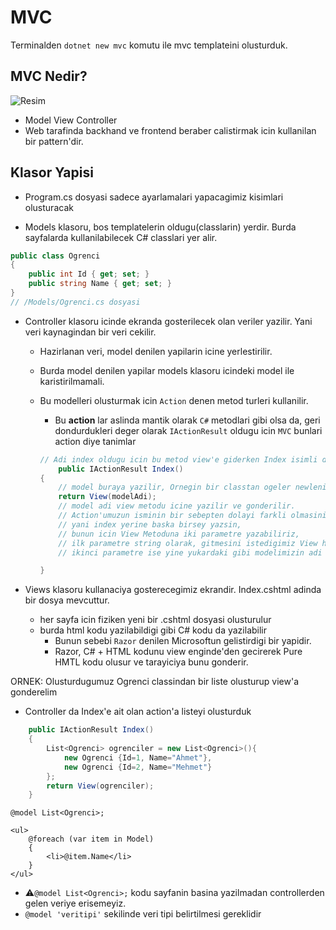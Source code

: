 # MVC

Terminalden  `dotnet new mvc` komutu ile mvc templateini olusturduk.

## MVC Nedir?

![Resim](https://upload.wikimedia.org/wikipedia/commons/f/fd/MVC-Process.png)

- Model View Controller
- Web tarafinda backhand ve frontend beraber calistirmak icin kullanilan bir pattern'dir.

## Klasor Yapisi

- Program.cs dosyasi sadece ayarlamalari yapacagimiz kisimlari olusturacak

- Models klasoru, bos templatelerin oldugu(classlarin) yerdir. Burda sayfalarda kullanilabilecek C# classlari yer alir.

```C#
public class Ogrenci
{
    public int Id { get; set; }
    public string Name { get; set; }
}
// /Models/Ogrenci.cs dosyasi
```

- Controller klasoru icinde ekranda gosterilecek olan veriler yazilir. Yani veri kaynagindan bir veri cekilir.
  - Hazirlanan veri, model denilen yapilarin icine yerlestirilir.
  - Burda model denilen yapilar models klasoru icindeki model ile karistirilmamali.
  - Bu modelleri olusturmak icin `Action` denen metod turleri kullanilir.
    - Bu **action** lar aslinda mantik olarak `C#` metodlari gibi olsa da, geri dondurdukleri deger olarak `IActionResult` oldugu icin `MVC` bunlari action diye tanimlar

    ```C#
    // Adi index oldugu icin bu metod view'e giderken Index isimli dosyayi arayip verileri oraya birakir
        public IActionResult Index()
    {
        // model buraya yazilir, Ornegin bir classtan ogeler newlenip GenericList icine konur
        return View(modelAdi);
        // model adi view metodu icine yazilir ve gonderilir.
        // Action'umuzun isminin bir sebepten dolayi farkli olmasini istiyorsak;
        // yani index yerine baska birsey yazsin, 
        // bunun icin View Metoduna iki parametre yazabiliriz,
        // ilk parametre string olarak, gitmesini istedigimiz View html dosyasinin adi,
        // ikinci parametre ise yine yukardaki gibi modelimizin adi yazilabilir

    }
    ```

- Views klasoru kullanaciya gosterecegimiz ekrandir. Index.cshtml adinda bir dosya mevcuttur.
  - her sayfa icin fiziken yeni bir .cshtml dosyasi olusturulur
  - burda html kodu yazilabildigi gibi C# kodu da yazilabilir
    - Bunun sebebi `Razor` denilen Microsoftun gelistirdigi bir yapidir.
    - Razor, C# + HTML kodunu view enginde'den gecirerek Pure HMTL kodu olusur ve tarayiciya bunu gonderir.

ORNEK: Olusturdugumuz Ogrenci classindan bir liste olusturup view'a gonderelim

- Controller da Index'e ait olan action'a listeyi olusturduk

```C#
    public IActionResult Index()
    {
        List<Ogrenci> ogrenciler = new List<Ogrenci>(){
            new Ogrenci {Id=1, Name="Ahmet"},
            new Ogrenci {Id=2, Name="Mehmet"}
        };
        return View(ogrenciler);
    }
```

```cshtml
@model List<Ogrenci>;

<ul>
    @foreach (var item in Model)
    {
        <li>@item.Name</li>
    }
</ul>
```

- :warning:`@model List<Ogrenci>;` kodu sayfanin basina yazilmadan controllerden gelen veriye erisemeyiz.
- `@model 'veritipi'` sekilinde veri tipi belirtilmesi gereklidir
